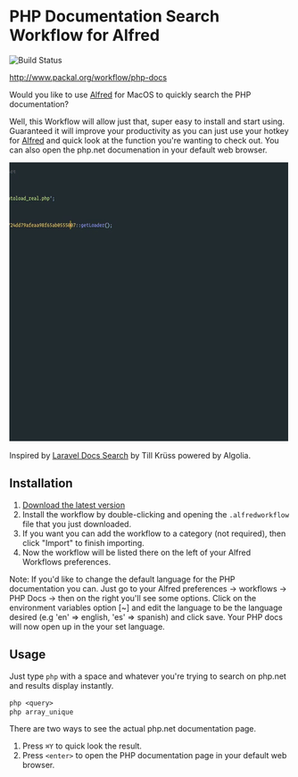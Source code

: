 # PHP Documentation Search Workflow for Alfred

![Build Status](https://travis-ci.org/billrobclark/alfred-phpdoc-search.svg?branch=master)

http://www.packal.org/workflow/php-docs

Would you like to use [Alfred](https://www.alfredapp.com/) for MacOS to quickly search the PHP documentation?

Well, this Workflow will allow just that, super easy to install and start using. Guaranteed it will improve
your productivity as you can just use your hotkey for [Alfred](https://www.alfredapp.com/) and quick look at the function you're wanting to check out.
You can also open the php.net documenation in your default web browser.

![Screenshot](workflow-action.gif)

Inspired by [Laravel Docs Search](https://github.com/tillkruss/alfred-laravel-docs) by Till Krüss powered by Algolia.

## Installation

1. [Download the latest version](https://github.com/billrobclark/alfred-phpdoc-search/releases/download/v1.1.0/PHP.Docs.alfredworkflow)
2. Install the workflow by double-clicking and opening the `.alfredworkflow` file that you just downloaded.
3. If you want you can add the workflow to a category (not required), then click "Import" to finish importing.
4. Now the workflow will be listed there on the left of your Alfred Workflows preferences.

Note: If you'd like to change the default language for the PHP documentation you can.
Just go to your Alfred preferences -> workflows -> PHP Docs -> then on the right you'll see some options.
Click on the environment variables option [~] and edit the language to be the
language desired (e.g 'en' => english, 'es' => spanish) and click save.
Your PHP docs will now open up in the your set language.

## Usage

Just type `php` with a space and whatever you're trying to search on php.net and results display instantly.

```
php <query>
php array_unique
```

There are two ways to see the actual php.net documentation page.

1. Press `⌘Y` to quick look the result.
2. Press `<enter>` to open the PHP documentation page in your default web browser.
